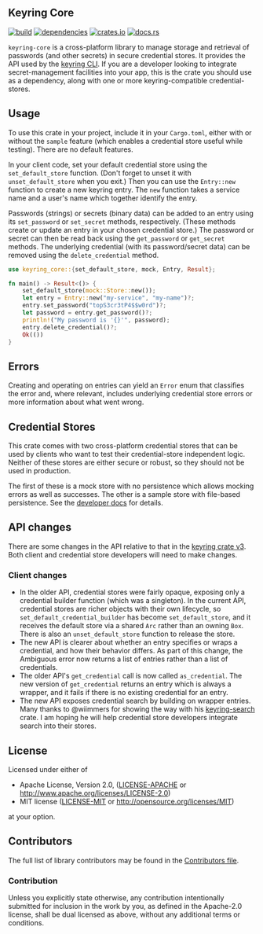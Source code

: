 ## Keyring Core

[![build](https://github.com/open-source-cooperative/keyring-core/actions/workflows/ci.yaml/badge.svg)](https://github.com/hwchen/keyring-rs/actions)
[![dependencies](https://deps.rs/repo/github/open-source-cooperative/keyring-core/status.svg)](https://deps.rs/repo/github/open-source-cooperative/keyring-core)
[![crates.io](https://img.shields.io/crates/v/keyring-core.svg?style=flat-square)](https://crates.io/crates/keyring)
[![docs.rs](https://docs.rs/keyring-core/badge.svg)](https://docs.rs/keyring-core)

`keyring-core` is a cross-platform library to manage storage and retrieval of passwords (and other secrets) in secure
credential stores. It provides the API used by the [keyring CLI](https://crates.io/crates/keyring). If you are a
developer looking to integrate secret-management facilities into your app, this is the crate you should use as a
dependency, along with one or more keyring-compatible credential-stores.

## Usage

To use this crate in your project, include it in your `Cargo.toml`, either with or without the `sample` feature (which
enables a credential store useful while testing). There are no default features.

In your client code, set your default credential store using the `set_default_store` function. (Don't forget to unset it
with `unset_default_store` when you exit.) Then you can use the `Entry::new` function to create a new keyring entry. The
`new` function takes a service name and a user's name which together identify the entry.

Passwords (strings) or secrets (binary data) can be added to an entry using its `set_password` or `set_secret` methods,
respectively. (These methods create or update an entry in your chosen credential store.) The password or secret can then
be read back using the `get_password` or `get_secret` methods. The underlying credential (with its password/secret data)
can be removed using the `delete_credential` method.

```rust
use keyring_core::{set_default_store, mock, Entry, Result};

fn main() -> Result<()> {
    set_default_store(mock::Store::new());
    let entry = Entry::new("my-service", "my-name")?;
    entry.set_password("topS3cr3tP4$$w0rd")?;
    let password = entry.get_password()?;
    println!("My password is '{}'", password);
    entry.delete_credential()?;
    Ok(())
}
```

## Errors

Creating and operating on entries can yield an `Error` enum that
classifies the error and, where relevant, includes underlying credential store errors or more information about what
went wrong.

## Credential Stores

This crate comes with two cross-platform credential stores that can be used by clients who want to test their
credential-store independent
logic. Neither of these stores are either secure or robust, so they should not be used in production.

The first of these is a mock store with no persistence which allows mocking errors as well as successes. The other is a
sample store with file-based persistence. See the [developer docs](https://docs.rs/keyring-core/) for details.

## API changes

There are some changes in the API relative to that in the [keyring crate v3](https://crates.io/crates/keyring/3.6.2).
Both client and credential store developers will need to make changes.

### Client changes

* In the older API, credential stores were fairly opaque, exposing only a credential builder function (which was a
  singleton). In the current API, credential stores are richer objects with their own lifecycle, so
  `set_default_credential_builder` has become `set_default_store`, and it receives the default store via a shared `Arc`
  rather than an owning `Box`. There is also an `unset_default_store` function to release the store.
* The new API is clearer about whether an entry specifies or wraps a credential, and how their behavior differs. As part
  of this change, the Ambiguous error now returns a list of entries rather than a list of credentials.
* The older API's `get_credential` call is now called `as_credential`. The new version of `get_credential` returns an
  entry which is always a wrapper, and it fails if there is no existing credential for an entry.
* The new API exposes credential search by building on wrapper entries. Many thanks to @wiimmers for showing the way
  with his [keyring-search](https://crates.io/crates/keyring-search) crate. I am hoping he will help credential store
  developers integrate search into their stores.

## License

Licensed under either of

* Apache License, Version 2.0, ([LICENSE-APACHE](LICENSE-APACHE) or http://www.apache.org/licenses/LICENSE-2.0)
* MIT license ([LICENSE-MIT](LICENSE-MIT) or http://opensource.org/licenses/MIT)

at your option.

## Contributors

The full list of library contributors may be found in the [Contributors file](Contributors.md).

### Contribution

Unless you explicitly state otherwise, any contribution intentionally submitted for inclusion in the work by you, as
defined in the Apache-2.0 license, shall be dual licensed as above, without any additional terms or conditions.
